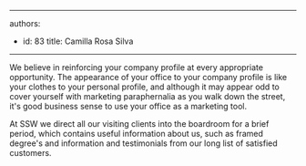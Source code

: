 

---
authors:
  - id: 83
    title: Camilla Rosa Silva
---




<span class='intro'> <p class="ssw15-rteElement-P">We believe in reinforcing your company profile at every appropriate opportunity. The appearance of your office to your company profile is like your clothes to your personal profile, and although it may appear odd to cover yourself with marketing paraphernalia as you walk down the street, it's good business sense to use your office as a marketing tool.</p> </span>

<p class="ssw15-rteElement-P">​At SSW we direct all our visiting clients into the boardroom for a brief period, which contains useful information about us, such as framed degree's and information and testimonials from our long list of satisfied customers.​​</p>


